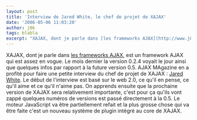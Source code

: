 ```yaml
---
layout: post
title: 'Interview de Jared White, le chef de projet de XAJAX'
date: '2006-05-06 11:03:20'
author: j0k
tags: blabla
excerpt: "XAJAX, dont je parle dans [les frameworks AJAX](http://www.j0k3r.net/ajax-les-frameworks-ajax-3.html), est un framework AJAX qui est assez en vogue. Le mois dernier la version 0.2.4 voyait le jour ainsi que quelques infos par rapport à la future version 0.5.     \nAJAX MAgazine en a profité pour faire une petite interview du chef de projet de XAJAX :      …"
---
```


XAJAX, dont je parle dans [les frameworks AJAX](http://www.j0k3r.net/ajax-les-frameworks-ajax-3.html), est un framework AJAX qui est assez en vogue. Le mois dernier la version 0.2.4 voyait le jour ainsi que quelques infos par rapport à la future version 0.5.
AJAX MAgazine en a profité pour faire une petite interview du chef de projet de XAJAX : [Jared White](http://ajax.phpmagazine.net/2006/04/interview_with_jared_white_xaj.html).   Le début de l'interview est basé sur le web 2.0, ce qu'il en pense, ce qu'il aime et ce qu'il n'aime pas. On apprends ensuite que la prochaine version de XAJAX sera relativement importante, c'est pour ça qu'ils vont zappé quelques numéros de versions est passé directement à la 0.5. Le moteur JavaScript va être partiellement refait et la plus grosse chose qui va être faite c'est un nouveau système de plugin intégré au core de XAJAX.
